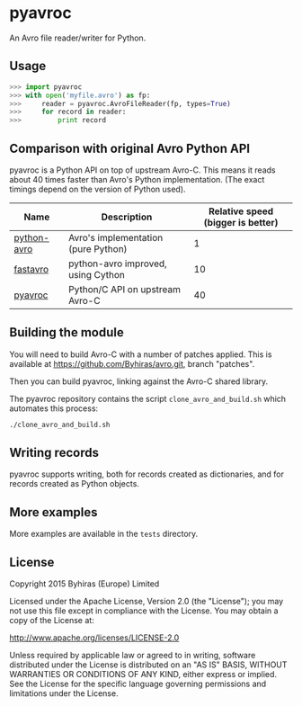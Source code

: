 pyavroc
=======

An Avro file reader/writer for Python.

Usage
-----

```python
>>> import pyavroc
>>> with open('myfile.avro') as fp:
>>>     reader = pyavroc.AvroFileReader(fp, types=True)
>>>     for record in reader:
>>>         print record
```

Comparison with original Avro Python API
----------------------------------------

pyavroc is a Python API on top of upstream Avro-C. This means it reads about 40 times faster than Avro's Python implementation. (The exact timings depend on the version of Python used).

Name                                              | Description                         | Relative speed (bigger is better)
--------------------------------------------------|-------------------------------------|----------------------------------
[python-avro](https://github.com/apache/avro.git) | Avro's implementation (pure Python) | 1
[fastavro](https://bitbucket.org/tebeka/fastavro) | python-avro improved, using Cython  | 10
[pyavroc](https://github.com/Byhiras/pyavroc.git) | Python/C API on upstream Avro-C     | 40

Building the module
-------------------

You will need to build Avro-C with a number of patches applied. This is available at https://github.com/Byhiras/avro.git, branch "patches".

Then you can build pyavroc, linking against the Avro-C shared library.

The pyavroc repository contains the script `clone_avro_and_build.sh` which automates this process:

```bash
./clone_avro_and_build.sh
```

Writing records
---------------

pyavroc supports writing, both for records created as dictionaries, and for records created as Python objects.

More examples
-------------

More examples are available in the `tests` directory.

License
-------

Copyright 2015 Byhiras (Europe) Limited

Licensed under the Apache License, Version 2.0 (the "License");
you may not use this file except in compliance with the License.
You may obtain a copy of the License at:

http://www.apache.org/licenses/LICENSE-2.0

Unless required by applicable law or agreed to in writing, software
distributed under the License is distributed on an "AS IS" BASIS,
WITHOUT WARRANTIES OR CONDITIONS OF ANY KIND, either express or implied.
See the License for the specific language governing permissions and
limitations under the License.

